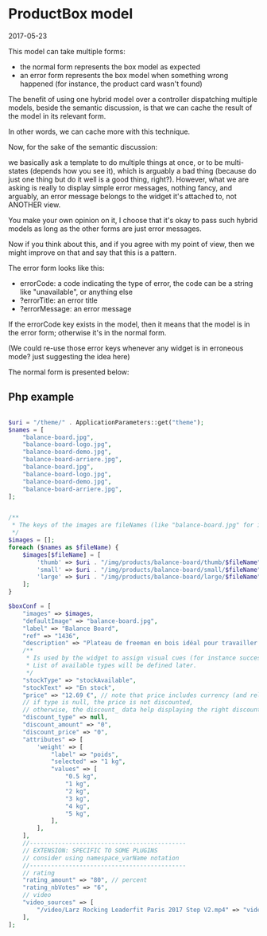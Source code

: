 ProductBox model
===============
2017-05-23




This model can take multiple forms:

- the normal form represents the box model as expected
- an error form represents the box model when something wrong happened (for instance,
        the product card wasn't found)
        

The benefit of using one hybrid model over a controller dispatching multiple models,
beside the semantic discussion, is that we can cache the result of the model
in its relevant form.

In other words, we can cache more with this technique.


Now, for the sake of the semantic discussion:

we basically ask a template to do multiple things at once, or to be multi-states (depends
how you see it), which is arguably a bad thing (because do just one thing but do it well is a good thing, right?).
However, what we are asking is really to display simple error messages, nothing fancy,
and arguably, an error message belongs to the widget it's attached to, not ANOTHER view.

You make your own opinion on it, I choose that it's okay to pass such hybrid models 
as long as the other forms are just error messages.

Now if you think about this, and if you agree with my point of view, then
we might improve on that and say that this is a pattern.





The error form looks like this:

- errorCode: a code indicating the type of error, the code can be a string like "unavailable", or anything else 
- ?errorTitle: an error title 
- ?errorMessage: an error message
 
If the errorCode key exists in the model, then it means that the model
is in the error form; otherwise it's in the normal form.

 
(We could re-use those error keys whenever any widget is in erroneous mode? just suggesting the idea here) 





The normal form is presented below:        

Php example
----------------
```php

$uri = "/theme/" . ApplicationParameters::get("theme");
$names = [
    "balance-board.jpg",
    "balance-board-logo.jpg",
    "balance-board-demo.jpg",
    "balance-board-arriere.jpg",
    "balance-board.jpg",
    "balance-board-logo.jpg",
    "balance-board-demo.jpg",
    "balance-board-arriere.jpg",
];


/**
 * The keys of the images are fileNames (like "balance-board.jpg" for instance)
 */
$images = [];
foreach ($names as $fileName) {
    $images[$fileName] = [
        'thumb' => $uri . "/img/products/balance-board/thumb/$fileName",
        'small' => $uri . "/img/products/balance-board/small/$fileName",
        'large' => $uri . "/img/products/balance-board/large/$fileName",
    ];
}

$boxConf = [
    "images" => $images,
    "defaultImage" => "balance-board.jpg",
    "label" => "Balance Board",
    "ref" => "1436",
    "description" => "Plateau de freeman en bois idéal pour travailler les muscles stabilisateurs, l'équilibre et la coordination. Ultra résistant grâce à son bois robuste, le plateau dispose d'une surface antidérapante.",
    /**
     * Is used by the widget to assign visual cues (for instance success color) to the stockText
     * List of available types will be defined later.
     */
    "stockType" => "stockAvailable",
    "stockText" => "En stock",
    "price" => "12.69 €", // note that price includes currency (and relevant formatting)
    // if type is null, the price is not discounted,
    // otherwise, the discount_ data help displaying the right discounted price
    "discount_type" => null,
    "discount_amount" => "0",
    "discount_price" => "0",
    "attributes" => [
        'weight' => [
            "label" => "poids",
            "selected" => "1 kg",
            "values" => [
                "0.5 kg",
                "1 kg",
                "2 kg",
                "3 kg",
                "4 kg",
                "5 kg",
            ],
        ],
    ],
    //--------------------------------------------
    // EXTENSION: SPECIFIC TO SOME PLUGINS
    // consider using namespace_varName notation
    //--------------------------------------------
    // rating
    "rating_amount" => "80", // percent
    "rating_nbVotes" => "6",
    // video
    "video_sources" => [
        "/video/Larz Rocking Leaderfit Paris 2017 Step V2.mp4" => "video/mp4",
    ],
];

```


